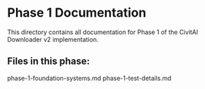 # Phase 1 Documentation

This directory contains all documentation for Phase 1 of the CivitAI Downloader v2 implementation.

## Files in this phase:
phase-1-foundation-systems.md
phase-1-test-details.md
